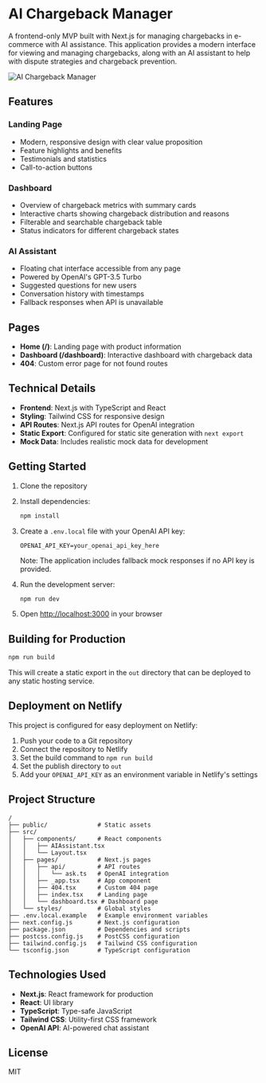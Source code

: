 # AI Chargeback Manager

A frontend-only MVP built with Next.js for managing chargebacks in e-commerce with AI assistance. This application provides a modern interface for viewing and managing chargebacks, along with an AI assistant to help with dispute strategies and chargeback prevention.

![AI Chargeback Manager](https://via.placeholder.com/1200x630/EDF2F7/2D3748?text=AI+Chargeback+Manager)

## Features

### Landing Page
- Modern, responsive design with clear value proposition
- Feature highlights and benefits
- Testimonials and statistics
- Call-to-action buttons

### Dashboard
- Overview of chargeback metrics with summary cards
- Interactive charts showing chargeback distribution and reasons
- Filterable and searchable chargeback table
- Status indicators for different chargeback states

### AI Assistant
- Floating chat interface accessible from any page
- Powered by OpenAI's GPT-3.5 Turbo
- Suggested questions for new users
- Conversation history with timestamps
- Fallback responses when API is unavailable

## Pages

- **Home (/)**: Landing page with product information
- **Dashboard (/dashboard)**: Interactive dashboard with chargeback data
- **404**: Custom error page for not found routes

## Technical Details

- **Frontend**: Next.js with TypeScript and React
- **Styling**: Tailwind CSS for responsive design
- **API Routes**: Next.js API routes for OpenAI integration
- **Static Export**: Configured for static site generation with `next export`
- **Mock Data**: Includes realistic mock data for development

## Getting Started

1. Clone the repository
2. Install dependencies:
   ```bash
   npm install
   ```
3. Create a `.env.local` file with your OpenAI API key:
   ```
   OPENAI_API_KEY=your_openai_api_key_here
   ```
   Note: The application includes fallback mock responses if no API key is provided.

4. Run the development server:
   ```bash
   npm run dev
   ```
5. Open [http://localhost:3000](http://localhost:3000) in your browser

## Building for Production

```bash
npm run build
```

This will create a static export in the `out` directory that can be deployed to any static hosting service.

## Deployment on Netlify

This project is configured for easy deployment on Netlify:

1. Push your code to a Git repository
2. Connect the repository to Netlify
3. Set the build command to `npm run build`
4. Set the publish directory to `out`
5. Add your `OPENAI_API_KEY` as an environment variable in Netlify's settings

## Project Structure

```
/
├── public/              # Static assets
├── src/
│   ├── components/      # React components
│   │   ├── AIAssistant.tsx
│   │   └── Layout.tsx
│   ├── pages/           # Next.js pages
│   │   ├── api/         # API routes
│   │   │   └── ask.ts   # OpenAI integration
│   │   ├── _app.tsx     # App component
│   │   ├── 404.tsx      # Custom 404 page
│   │   ├── index.tsx    # Landing page
│   │   └── dashboard.tsx # Dashboard page
│   └── styles/          # Global styles
├── .env.local.example   # Example environment variables
├── next.config.js       # Next.js configuration
├── package.json         # Dependencies and scripts
├── postcss.config.js    # PostCSS configuration
├── tailwind.config.js   # Tailwind CSS configuration
└── tsconfig.json        # TypeScript configuration
```

## Technologies Used

- **Next.js**: React framework for production
- **React**: UI library
- **TypeScript**: Type-safe JavaScript
- **Tailwind CSS**: Utility-first CSS framework
- **OpenAI API**: AI-powered chat assistant

## License

MIT